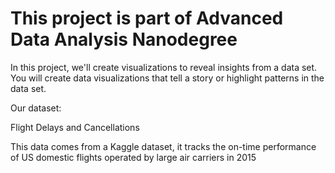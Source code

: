 # **This project is part of Advanced Data Analysis Nanodegree**

In this project, we&#39;ll create visualizations to reveal insights from a data set. You will create data visualizations that tell a story or highlight patterns in the data set.

Our dataset:

Flight Delays and Cancellations

This data comes from a Kaggle dataset, it tracks the on-time performance of US domestic flights operated by large air carriers in 2015